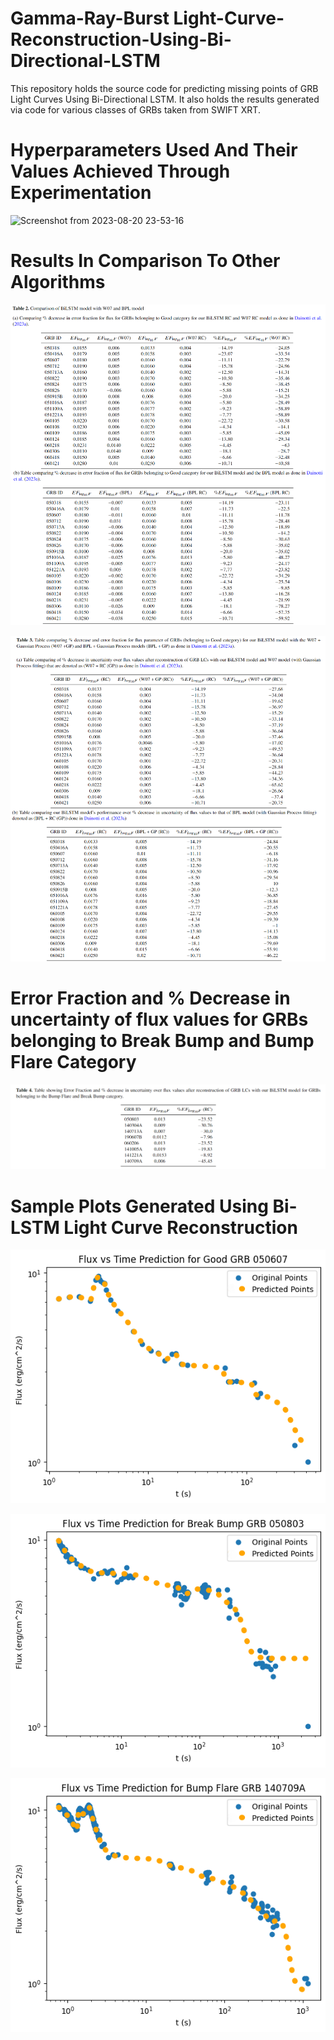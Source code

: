 # Gamma-Ray-Burst Light-Curve-Reconstruction-Using-Bi-Directional-LSTM
This repository holds the source code for predicting missing points of GRB Light Curves Using Bi-Directional LSTM. It also holds the results generated via code for various classes of GRBs taken from SWIFT XRT.

# Hyperparameters Used And Their Values Achieved Through Experimentation

![Screenshot from 2023-08-20 23-53-16](https://github.com/AmitShukla2808/Prediction-Of-GRB-Light-Curves-Using-Bi-Directional-LSTM/assets/77337715/26f888a5-4169-4b00-be06-90ccbd14efad)



# Results In Comparison To Other Algorithms

![Table 2 merged](https://github.com/AmitShukla2808/Prediction-Of-GRB-Light-Curves-Using-Bi-Directional-LSTM/blob/main/Tables/Bi-LSTM%20%2C%20W07%20and%20BPL%20comparison.png)

![Table 3 merged](https://github.com/AmitShukla2808/Prediction-Of-GRB-Light-Curves-Using-Bi-Directional-LSTM/blob/main/Tables/Bi-LSTM%20%2C%20(W07%2CGP)%20and%20(BPL%2CGP).png)

# Error Fraction and % Decrease in uncertainty of flux values for GRBs belonging to Break Bump and Bump Flare Category
![Table 4](https://github.com/AmitShukla2808/Prediction-Of-GRB-Light-Curves-Using-Bi-Directional-LSTM/blob/main/Tables/Table%204.png)


# Sample Plots Generated Using Bi-LSTM Light Curve Reconstruction

![050607 Light Curve Reconstruction](https://github.com/AmitShukla2808/Prediction-Of-GRB-Light-Curves-Using-Bi-Directional-LSTM/blob/main/Reconstructed%20GRB%20Light%20Curves/050607.png)

![050803 Light Curve Reconstruction](https://github.com/AmitShukla2808/Prediction-Of-GRB-Light-Curves-Using-Bi-Directional-LSTM/blob/main/Reconstructed%20GRB%20Light%20Curves/050803.png)

![140709A Light Curve Reconstruction](https://github.com/AmitShukla2808/Prediction-Of-GRB-Light-Curves-Using-Bi-Directional-LSTM/blob/main/Reconstructed%20GRB%20Light%20Curves/140709A.png)


